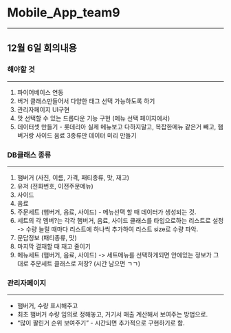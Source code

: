 # Mobile_App_team9
---

## 12월 6일 회의내용

### 해야할 것
---
1. 파이어베이스 연동 </br>
2. 버거 클래스만들어서 다양한 태그 선택 가능하도록 하기 </br>
3. 관리자페이지 UI구현 </br>
4. 맛 선택할 수 있는 드롭다운 기능 구현 (메뉴 선택 페이지에서) </br>
5. 데이터셋 만들기 - 롯데리아 실제 메뉴보고 다하지말고, 복잡한메뉴 같은거 빼고, 햄버거랑 사이드 음료 3종류만 데이터 미리 만들기 </br>


### DB클래스 종류
---
1. 햄버거 (사진, 이름, 가격, 패티종류, 맛, 재고) </br>
2. 유저 (전화번호, 이전주문메뉴) </br>
3. 사이드 </br>
4. 음료 </br>
5. 주문세트 (햄버거, 음료, 사이드) - 메뉴선택 할 때 데이터가 생성되는 것. </br>
6. 세트의 각 멤버?는 각각 햄버거, 음료, 사이드 클래스를 타입으로하는 리스트로 설정 -> 수량 늘릴 때마다 리스트에 하나씩 추가하여 리스트 size로 수량 파악. </br>
7. 문답정보 (패티종류, 맛) </br>
8. 마지막 결재할 때 재고 줄이기 </br>
9. 메뉴세트 (햄버거, 음료, 사이드) -> 세트메뉴를 선택하게되면 안에있는 정보가 그대로 주문세트 클래스로 저장? (시간 남으면 ㄱㄱ) </br>

### 관리자페이지
---
- 햄버거, 수량 표시해주고 </br>
- 최초 햄버거 수량 임의로 정해놓고, 거기서 매출 계산해서 보여주는 방법으로. </br>
- “많이 팔린거 순위 보여주기” - 시간되면 추가적으로 구현하기로 함. </br>
